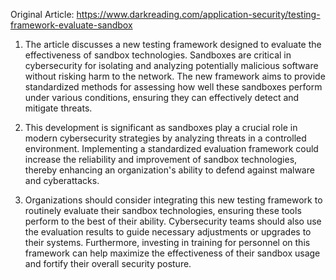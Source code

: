 Original Article: https://www.darkreading.com/application-security/testing-framework-evaluate-sandbox

1) The article discusses a new testing framework designed to evaluate the effectiveness of sandbox technologies. Sandboxes are critical in cybersecurity for isolating and analyzing potentially malicious software without risking harm to the network. The new framework aims to provide standardized methods for assessing how well these sandboxes perform under various conditions, ensuring they can effectively detect and mitigate threats.

2) This development is significant as sandboxes play a crucial role in modern cybersecurity strategies by analyzing threats in a controlled environment. Implementing a standardized evaluation framework could increase the reliability and improvement of sandbox technologies, thereby enhancing an organization's ability to defend against malware and cyberattacks.

3) Organizations should consider integrating this new testing framework to routinely evaluate their sandbox technologies, ensuring these tools perform to the best of their ability. Cybersecurity teams should also use the evaluation results to guide necessary adjustments or upgrades to their systems. Furthermore, investing in training for personnel on this framework can help maximize the effectiveness of their sandbox usage and fortify their overall security posture.